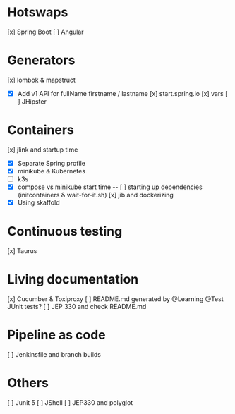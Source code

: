 # Hotswaps
[x] Spring Boot
[ ] Angular

# Generators
[x] lombok & mapstruct
- [x] Add v1 API for fullName firstname / lastname
[x] start.spring.io
[x] vars
[ ] JHipster

# Containers
[x] jlink and startup time
- [x] Separate Spring profile
- [x] minikube & Kubernetes
- [ ] k3s
- [x] compose vs minikube start time
-- [ ] starting up dependencies (initcontainers & wait-for-it.sh)
[x] jib and dockerizing
- [x] Using skaffold

# Continuous testing
[x] Taurus

# Living documentation
[x] Cucumber & Toxiproxy
[ ] README.md generated by @Learning @Test JUnit tests?
[ ] JEP 330 and check README.md

# Pipeline as code
[ ] Jenkinsfile and branch builds

# Others
[ ] Junit 5
[ ] JShell
[ ] JEP330 and polyglot